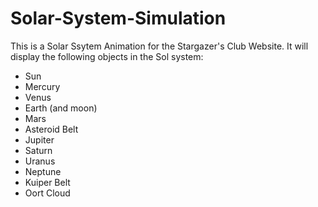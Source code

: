 # Solar-System-Simulation
This is a Solar Ssytem Animation for the Stargazer's Club Website. It will display
the following objects in the Sol system:

- Sun
- Mercury
- Venus
- Earth (and moon)
- Mars
- Asteroid Belt
- Jupiter
- Saturn
- Uranus
- Neptune
- Kuiper Belt
- Oort Cloud

